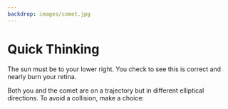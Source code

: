 ```yaml
---
backdrop: images/comet.jpg
---
```


# Quick Thinking

The sun must be to your lower right. You check to see this is correct and nearly burn your retina.

Both you and the comet are on a trajectory but in different elliptical directions. To avoid a collision, make a choice:  

<Page url="increase" instructions="" action="Increase your distance from the sun" condition="none" />

<Page url="reduce" instructions="" action="Reduce your distance from the sun" condition="none" />